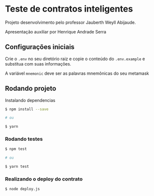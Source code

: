 # Teste de contratos inteligentes

Projeto desenvolvimento pelo professor Jauberth Weyll Abijaude.

Apresentação auxiliar por Henrique Andrade Serra

## Configurações iniciais

Crie o `.env` no seu diretório raiz e copie o conteúdo do `.env.example` e substitua com suas informações.

A variável `mnemonic` deve ser as palavras mnemônicas do seu metamask

## Rodando projeto

Instalando dependencias

```sh
$ npm install --save

# ou

$ yarn
```

### Rodando testes

```sh
$ npm test

# ou

$ yarn test
```

### Realizando o deploy do contrato

```sh
$ node deploy.js
```
